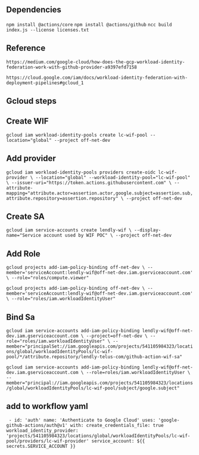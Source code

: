 ## Dependencies

`npm install @actions/core`
`npm install @actions/github`
`ncc build index.js --license licenses.txt`

## Reference

`https://medium.com/google-cloud/how-does-the-gcp-workload-identity-federation-work-with-github-provider-a9397efd7158`

`https://cloud.google.com/iam/docs/workload-identity-federation-with-deployment-pipelines#gcloud_1`

## Gcloud steps

## Create WIF

`gcloud iam workload-identity-pools create lc-wif-pool --location="global" --project off-net-dev`

## Add provider

`gcloud iam workload-identity-pools providers create-oidc lc-wif-provider \
--location="global" --workload-identity-pool="lc-wif-pool"  \
--issuer-uri="https://token.actions.githubusercontent.com" \
--attribute-mapping="attribute.actor=assertion.actor,google.subject=assertion.sub,attribute.repository=assertion.repository" \
--project off-net-dev`

## Create SA

`gcloud iam service-accounts create lendly-wif \
--display-name="Service account used by WIF POC" \
--project off-net-dev`

## Add Role

`gcloud projects add-iam-policy-binding off-net-dev \
--member='serviceAccount:lendly-wif@off-net-dev.iam.gserviceaccount.com' \
--role="roles/compute.viewer"`

`gcloud projects add-iam-policy-binding off-net-dev \
--member='serviceAccount:lendly-wif@off-net-dev.iam.gserviceaccount.com' \
--role="roles/iam.workloadIdentityUser"`

## Bind Sa

`gcloud iam service-accounts add-iam-policy-binding lendly-wif@off-net-dev.iam.gserviceaccount.com \
--project=off-net-dev \
--role="roles/iam.workloadIdentityUser" \
--member="principalSet://iam.googleapis.com/projects/541105984323/locations/global/workloadIdentityPools/lc-wif-pool/*/attribute.repository/lendly-telus-com/github-action-wif-sa"`

`gcloud iam service-accounts add-iam-policy-binding lendly-wif@off-net-dev.iam.gserviceaccount.com \
    --role=roles/iam.workloadIdentityUser \
    --member="principal://iam.googleapis.com/projects/541105984323/locations/global/workloadIdentityPools/lc-wif-pool/subject/google.subject"`

## add to workflow yaml

` - id: 'auth'
        name: 'Authenticate to Google Cloud'
        uses: 'google-github-actions/auth@v1'
        with:
          create_credentials_file: true
          workload_identity_provider: 'projects/541105984323/locations/global/workloadIdentityPools/lc-wif-pool/providers/lc-wif-provider'
          service_account: ${{ secrets.SERVICE_ACCOUNT }}`
